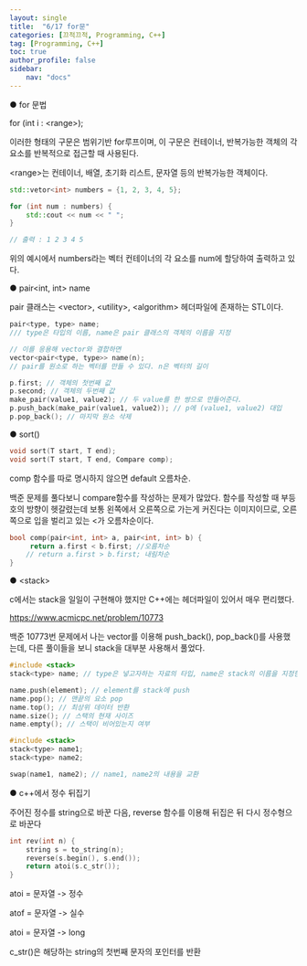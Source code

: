 ```yaml
---
layout: single
title:  "6/17 for문"
categories: [끄적끄적, Programming, C++]
tag: [Programming, C++]
toc: true
author_profile: false
sidebar:
    nav: "docs"
---
```


● for 문법

for (int i : \<range>);

이러한 형태의 구문은 범위기반 for루프이며, 이 구문은 컨테이너, 반복가능한 객체의 각 요소를 반복적으로 접근할 때 사용된다.

\<range>는 컨테이너, 배열, 초기화 리스트, 문자열 등의 반복가능한 객체이다.



```c++
std::vetor<int> numbers = {1, 2, 3, 4, 5};

for (int num : numbers) {
    std::cout << num << " ";
}

// 출력 : 1 2 3 4 5
```



위의 예시에서 numbers라는 벡터 컨테이너의 각 요소를 num에 할당하여 출력하고 있다.



● pair<int, int> name

pair 클래스는 \<vector>, \<utility>, \<algorithm> 헤더파일에 존재하는 STL이다.



```c++
pair<type, type> name;
/// type은 타입의 이름, name은 pair 클래스의 객체의 이름을 지정

// 이를 응용해 vector와 결합하면
vector<pair<type, type>> name(n);
// pair를 원소로 하는 벡터를 만들 수 있다. n은 벡터의 길이
```



```c++
p.first; // 객체의 첫번째 값
p.second; // 객체의 두번째 값
make_pair(value1, value2); // 두 value를 한 쌍으로 만들어준다.
p.push_back(make_pair(value1, value2)); // p에 (value1, value2) 대입
p.pop_back(); // 마지막 원소 삭제
```



●  sort()

```c++
void sort(T start, T end);
void sort(T start, T end, Compare comp);
```

comp 함수를 따로 명시하지 않으면 default 오름차순.

백준 문제를 풀다보니 compare함수를 작성하는 문제가 많았다. 함수를 작성할 때 부등호의 방향이 헷갈렸는데 보통 왼쪽에서 오른쪽으로 가는게 커진다는 이미지이므로, 오른쪽으로 입을 벌리고 있는 <가 오름차순이다.



```c++
bool comp(pair<int, int> a, pair<int, int> b) {
     return a.first < b.first; //오름차순
    // return a.first > b.first; 내림차순
}
```



●  \<stack>

c에서는 stack을 일일이 구현해야 했지만 C++에는 헤더파일이 있어서 매우 편리했다.

https://www.acmicpc.net/problem/10773



백준 10773번 문제에서 나는 vector를 이용해 push_back(), pop_back()를 사용했는데, 다른 풀이들을 보니 stack을 대부분 사용해서 풀었다.



```c++
#include <stack>
stack<type> name; // type은 넣고자하는 자료의 타입, name은 stack의 이름을 지정한다.

name.push(element); // element를 stack에 push
name.pop(); // 맨끝의 요소 pop
name.top(); // 최상위 데이터 반환
name.size(); // 스택의 현재 사이즈
name.empty(); // 스택이 비어있는지 여부
```

```c++
#include <stack>
stack<type> name1;
stack<type> name2;

swap(name1, name2); // name1, name2의 내용을 교환
```



●  c++에서 정수 뒤집기

주어진 정수를 string으로 바꾼 다음, reverse 함수를 이용해 뒤집은 뒤 다시 정수형으로 바꾼다



```c++
int rev(int n) {
    string s = to_string(n);
    reverse(s.begin(), s.end());
    return atoi(s.c_str());
}
```



atoi = 문자열 -> 정수

atof = 문자열 -> 실수

atoi = 문자열 -> long

c_str()은 해당하는 string의 첫번째 문자의  포인터를 반환